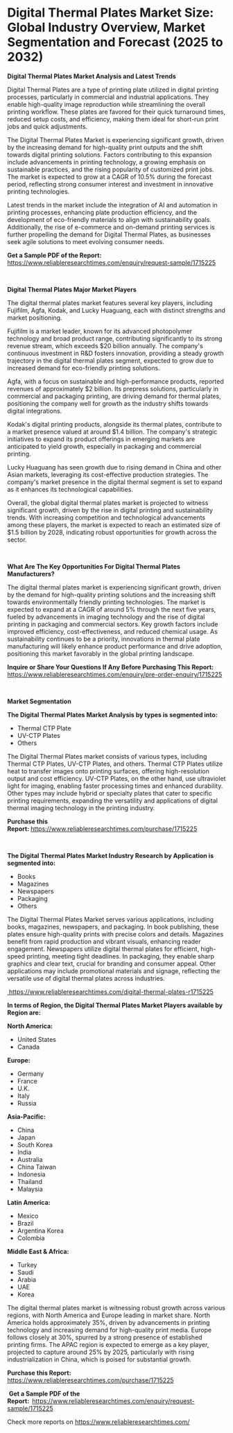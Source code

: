 <p><h1>Digital Thermal Plates Market Size: Global Industry Overview, Market Segmentation and Forecast (2025 to 2032)</h1></p><p><strong>Digital Thermal Plates Market Analysis and Latest Trends</strong></p>
<p><p>Digital Thermal Plates are a type of printing plate utilized in digital printing processes, particularly in commercial and industrial applications. They enable high-quality image reproduction while streamlining the overall printing workflow. These plates are favored for their quick turnaround times, reduced setup costs, and efficiency, making them ideal for short-run print jobs and quick adjustments.</p><p>The Digital Thermal Plates Market is experiencing significant growth, driven by the increasing demand for high-quality print outputs and the shift towards digital printing solutions. Factors contributing to this expansion include advancements in printing technology, a growing emphasis on sustainable practices, and the rising popularity of customized print jobs. The market is expected to grow at a CAGR of 10.5% during the forecast period, reflecting strong consumer interest and investment in innovative printing technologies.</p><p>Latest trends in the market include the integration of AI and automation in printing processes, enhancing plate production efficiency, and the development of eco-friendly materials to align with sustainability goals. Additionally, the rise of e-commerce and on-demand printing services is further propelling the demand for Digital Thermal Plates, as businesses seek agile solutions to meet evolving consumer needs.</p></p>
<p><strong>Get a Sample PDF of the Report:&nbsp;</strong> <a href="https://www.reliableresearchtimes.com/enquiry/request-sample/1715225?utm_campaign=2719&utm_medium=2&utm_source=Github&utm_content=ia&utm_term=28032025&utm_id=digital-thermal-plates">https://www.reliableresearchtimes.com/enquiry/request-sample/1715225</a></p>
<p>&nbsp;</p>
<p><strong>Digital Thermal Plates Major Market Players</strong></p>
<p><p>The digital thermal plates market features several key players, including Fujifilm, Agfa, Kodak, and Lucky Huaguang, each with distinct strengths and market positioning. </p><p>Fujifilm is a market leader, known for its advanced photopolymer technology and broad product range, contributing significantly to its strong revenue stream, which exceeds $20 billion annually. The company's continuous investment in R&D fosters innovation, providing a steady growth trajectory in the digital thermal plates segment, expected to grow due to increased demand for eco-friendly printing solutions.</p><p>Agfa, with a focus on sustainable and high-performance products, reported revenues of approximately $2 billion. Its prepress solutions, particularly in commercial and packaging printing, are driving demand for thermal plates, positioning the company well for growth as the industry shifts towards digital integrations.</p><p>Kodak's digital printing products, alongside its thermal plates, contribute to a market presence valued at around $1.4 billion. The company's strategic initiatives to expand its product offerings in emerging markets are anticipated to yield growth, especially in packaging and commercial printing.</p><p>Lucky Huaguang has seen growth due to rising demand in China and other Asian markets, leveraging its cost-effective production strategies. The company's market presence in the digital thermal segment is set to expand as it enhances its technological capabilities.</p><p>Overall, the global digital thermal plates market is projected to witness significant growth, driven by the rise in digital printing and sustainability trends. With increasing competition and technological advancements among these players, the market is expected to reach an estimated size of $1.5 billion by 2028, indicating robust opportunities for growth across the sector.</p></p>
<p>&nbsp;</p>
<p><strong>What Are The Key Opportunities For Digital Thermal Plates Manufacturers?</strong></p>
<p><p>The digital thermal plates market is experiencing significant growth, driven by the demand for high-quality printing solutions and the increasing shift towards environmentally friendly printing technologies. The market is expected to expand at a CAGR of around 5% through the next five years, fueled by advancements in imaging technology and the rise of digital printing in packaging and commercial sectors. Key growth factors include improved efficiency, cost-effectiveness, and reduced chemical usage. As sustainability continues to be a priority, innovations in thermal plate manufacturing will likely enhance product performance and drive adoption, positioning this market favorably in the global printing landscape.</p></p>
<p><strong>Inquire or Share Your Questions If Any Before Purchasing This Report:</strong> <a href="https://www.reliableresearchtimes.com/enquiry/pre-order-enquiry/1715225?utm_campaign=2719&utm_medium=2&utm_source=Github&utm_content=ia&utm_term=28032025&utm_id=digital-thermal-plates">https://www.reliableresearchtimes.com/enquiry/pre-order-enquiry/1715225</a></p>
<p>&nbsp;</p>
<p><strong>Market Segmentation</strong></p>
<p><strong>The Digital Thermal Plates Market Analysis by types is segmented into:</strong></p>
<p><ul><li>Thermal CTP Plate</li><li>UV-CTP Plates</li><li>Others</li></ul></p>
<p><p>The Digital Thermal Plates market consists of various types, including Thermal CTP Plates, UV-CTP Plates, and others. Thermal CTP Plates utilize heat to transfer images onto printing surfaces, offering high-resolution output and cost efficiency. UV-CTP Plates, on the other hand, use ultraviolet light for imaging, enabling faster processing times and enhanced durability. Other types may include hybrid or specialty plates that cater to specific printing requirements, expanding the versatility and applications of digital thermal imaging technology in the printing industry.</p></p>
<p><strong>Purchase this Report:&nbsp;</strong><a href="https://www.reliableresearchtimes.com/purchase/1715225?utm_campaign=2719&utm_medium=2&utm_source=Github&utm_content=ia&utm_term=28032025&utm_id=digital-thermal-plates">https://www.reliableresearchtimes.com/purchase/1715225</a></p>
<p>&nbsp;</p>
<p><strong>The Digital Thermal Plates Market Industry Research by Application is segmented into:</strong></p>
<p><ul><li>Books</li><li>Magazines</li><li>Newspapers</li><li>Packaging</li><li>Others</li></ul></p>
<p><p>The Digital Thermal Plates Market serves various applications, including books, magazines, newspapers, and packaging. In book publishing, these plates ensure high-quality prints with precise colors and details. Magazines benefit from rapid production and vibrant visuals, enhancing reader engagement. Newspapers utilize digital thermal plates for efficient, high-speed printing, meeting tight deadlines. In packaging, they enable sharp graphics and clear text, crucial for branding and consumer appeal. Other applications may include promotional materials and signage, reflecting the versatile use of digital thermal plates across industries.</p></p>
<p><a href="https://www.reliableresearchtimes.com/digital-thermal-plates-r1715225?utm_campaign=2719&utm_medium=2&utm_source=Github&utm_content=ia&utm_term=28032025&utm_id=digital-thermal-plates">&nbsp;https://www.reliableresearchtimes.com/digital-thermal-plates-r1715225</a></p>
<p><strong>In terms of Region, the Digital Thermal Plates Market Players available by Region are:</strong></p>
<p>
    <p> <strong> North America: </strong>
        <ul>
            <li>United States</li>
            <li>Canada</li>
        </ul>
        </p> 
    <p> <strong> Europe: </strong>
        <ul>
            <li>Germany</li>
            <li>France</li>
            <li>U.K.</li>
            <li>Italy</li>
            <li>Russia</li>
        </ul>
        </p> 
    <p> <strong> Asia-Pacific: </strong>
        <ul>
            <li>China</li>
            <li>Japan</li>
            <li>South Korea</li>
            <li>India</li>
            <li>Australia</li>
            <li>China Taiwan</li>
            <li>Indonesia</li>
            <li>Thailand</li>
            <li>Malaysia</li>
        </ul>
        </p> 
    <p> <strong> Latin America: </strong>
        <ul>
            <li>Mexico</li>
            <li>Brazil</li>
            <li>Argentina Korea</li>
            <li>Colombia</li>
        </ul>
        </p> 
    <p> <strong> Middle East & Africa: </strong>
        <ul>
            <li>Turkey</li>
            <li>Saudi</li>
            <li>Arabia</li>
            <li>UAE</li>
            <li>Korea</li>
        </ul>
    </p>
    </p>
<p><p>The digital thermal plates market is witnessing robust growth across various regions, with North America and Europe leading in market share. North America holds approximately 35%, driven by advancements in printing technology and increasing demand for high-quality print media. Europe follows closely at 30%, spurred by a strong presence of established printing firms. The APAC region is expected to emerge as a key player, projected to capture around 25% by 2025, particularly with rising industrialization in China, which is poised for substantial growth.</p></p>
<p><strong>Purchase this Report: </strong><a href="https://www.reliableresearchtimes.com/purchase/1715225?utm_campaign=2719&utm_medium=2&utm_source=Github&utm_content=ia&utm_term=28032025&utm_id=digital-thermal-plates">https://www.reliableresearchtimes.com/purchase/1715225</a></p>
<p>&nbsp;<strong>Get a Sample PDF of the Report:&nbsp;&nbsp;</strong><a href="https://www.reliableresearchtimes.com/enquiry/request-sample/1715225?utm_campaign=2719&utm_medium=2&utm_source=Github&utm_content=ia&utm_term=28032025&utm_id=digital-thermal-plates">https://www.reliableresearchtimes.com/enquiry/request-sample/1715225</a></p>
<p><strong></strong></p>
<p>Check more reports on <a href="https://www.reliableresearchtimes.com/?utm_campaign=2719&utm_medium=2&utm_source=Github&utm_content=ia&utm_term=28032025&utm_id=digital-thermal-plates">https://www.reliableresearchtimes.com/</a></p>